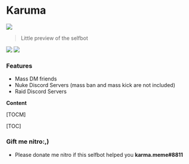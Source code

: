 


# Karuma

![](https://cdn.discordapp.com/attachments/819202559789105182/863298058149953536/unknown.png)
> Little preview of the selfbot
                
				
![](https://img.shields.io/github/stars/pandao/editor.md.svg) ![](https://img.shields.io/badge/release-v1.0-blue) ![]()

### Features

- Mass DM friends
- Nuke Discord Servers (mass ban and mass kick are not included)
- Raid Discord Servers

**Content**

 [TOCM]

 [TOC]



### Gift me nitro:,)

- Please donate me nitro if this selfbot helped you **karma.meme#8811**

